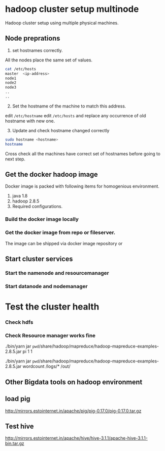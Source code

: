 # hadoop cluster setup multinode

Hadoop cluster setup using multiple physical machines.
## Node preprations

1. set hostnames correctly.

All the nodes place the same set of values.

```bash
cat /etc/hosts 
master  <ip-address>
node1 
node2
node3
..
..
```

2. Set the hostname of the machine to match this address.

edit `/etc/hostname`
edit `/etc/hosts` and replace any occurrence of old hostname with new one.

3. Update and check hostname changed correctly

```bash
sudo hostname <hostname>
hostname
```
Cross check all the machines have correct set of hostnames before going to next
step.

## Get the docker hadoop image

Docker image is packed with following items for homogenious environment.

1. java 1.8
2. hadoop 2.8.5
3. Required configurations.


### Build the docker image locally

### Get the docker image from repo or fileserver.

The image can be shipped via docker image repository  or 

## Start cluster services

### Start the namenode and resourcemanager

### Start datanode and nodemanager

# Test the cluster health

### Check hdfs

### Check Resource manager works fine

./bin/yarn jar `pwd`/share/hadoop/mapreduce/hadoop-mapreduce-examples-2.8.5.jar
pi 1 1

./bin/yarn jar `pwd`/share/hadoop/mapreduce/hadoop-mapreduce-examples-2.8.5.jar
wordcount /logs/* /out/

## Other Bigdata tools on hadoop environment

## load pig

http://mirrors.estointernet.in/apache/pig/pig-0.17.0/pig-0.17.0.tar.gz


## Test hive

http://mirrors.estointernet.in/apache/hive/hive-3.1.1/apache-hive-3.1.1-bin.tar.gz
